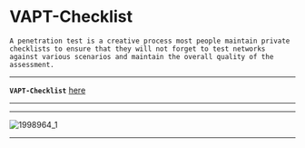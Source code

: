 # VAPT-Checklist
 ```
A penetration test is a creative process most people maintain private checklists to ensure that they will not forget to test networks against various scenarios and maintain the overall quality of the assessment.
```
---

**`VAPT-Checklist`** [here](https://github.com/Jkrathod/VAPT-Checklist/blob/main/VAPT%20Checlist%20-%20JagdishRathod.pdf)

---
---

![1998964_1](https://github.com/Jkrathod/VAPT-Checklist/assets/110445358/5ce10ce5-4c99-4aac-89ac-9bd908e3844d)

---
